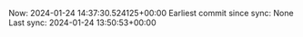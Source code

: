 Now: 2024-01-24 14:37:30.524125+00:00 Earliest commit since sync: None Last sync: 2024-01-24 13:50:53+00:00
